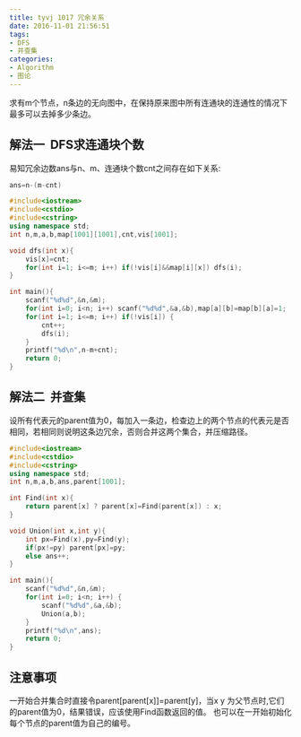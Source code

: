 ```yaml
---
title: tyvj 1017 冗余关系
date: 2016-11-01 21:56:51
tags:
- DFS
- 并查集
categories: 
- Algorithm
- 图论
---
```

求有m个节点，n条边的无向图中，在保持原来图中所有连通块的连通性的情况下最多可以去掉多少条边。<!--more-->
## 解法一&nbsp;&nbsp;DFS求连通块个数
易知冗余边数ans与n、m、连通块个数cnt之间存在如下关系:
``` c++
ans=n-(m-cnt)
```
``` c++
#include<iostream>
#include<cstdio>
#include<cstring>
using namespace std;
int n,m,a,b,map[1001][1001],cnt,vis[1001];

void dfs(int x){
	vis[x]=cnt;
	for(int i=1; i<=m; i++) if(!vis[i]&&map[i][x]) dfs(i);
}

int main(){
	scanf("%d%d",&n,&m);
	for(int i=0; i<n; i++) scanf("%d%d",&a,&b),map[a][b]=map[b][a]=1;
	for(int i=1; i<=m; i++) if(!vis[i]) {
		cnt++;
		dfs(i);
	}
	printf("%d\n",n-m+cnt);
	return 0;
}
```

## 解法二&nbsp;&nbsp;并查集
设所有代表元的parent值为0，每加入一条边，检查边上的两个节点的代表元是否相同，若相同则说明这条边冗余，否则合并这两个集合，并压缩路径。
``` c++
#include<iostream>
#include<cstdio>
#include<cstring>
using namespace std;
int n,m,a,b,ans,parent[1001];

int Find(int x){
    return parent[x] ? parent[x]=Find(parent[x]) : x;
}

void Union(int x,int y){
	int px=Find(x),py=Find(y);
	if(px!=py) parent[px]=py;  
	else ans++;
}

int main(){
	scanf("%d%d",&n,&m);
	for(int i=0; i<n; i++) {
		scanf("%d%d",&a,&b);
		Union(a,b);
	}
	printf("%d\n",ans);
	return 0;
}
```
## 注意事项
一开始合并集合时直接令parent[parent[x]]=parent[y]，当x y 为父节点时,它们的parent值为0，结果错误，应该使用Find函数返回的值。
也可以在一开始初始化每个节点的parent值为自己的编号。
